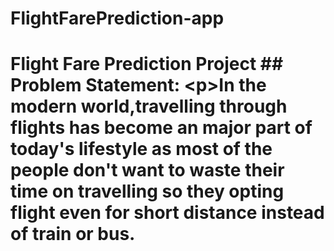 # FlightFarePrediction-app
# Flight Fare Prediction Project  ## Problem Statement:  &lt;p>In the modern world,travelling through flights has become an major part of today's lifestyle as most of the people don't want to waste their time on travelling so they opting flight even for short distance instead of train or bus.
